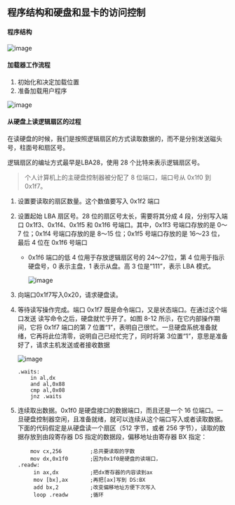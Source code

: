## 程序结构和硬盘和显卡的访问控制

#### 程序结构

![image](https://ws4.sinaimg.cn/large/005wgNfbgy1g0xw7m1jodj30ki09dgm7.jpg)



#### 加载器工作流程

1. 初始化和决定加载位置
2. 准备加载用户程序

![image](https://ws1.sinaimg.cn/large/005wgNfbgy1g0xxuu0602j30al0ftt9d.jpg)



#### 从硬盘上读逻辑扇区的过程

在读硬盘的时候，我们是按照逻辑扇区的方式读取数据的，而不是分别发送磁头号，柱面号和扇区号。

逻辑扇区的编址方式最早是LBA28，使用 28 个比特来表示逻辑扇区号。

> 个人计算机上的主硬盘控制器被分配了 8 位端口，端口号从 0x1f0 到 0x1f7。

1. 设置要读取的扇区数量。这个数值要写入 0x1f2 端口

2. 设置起始 LBA 扇区号。28 位的扇区号太长，需要将其分成 4 段，分别写入端口 0x1f3、0x1f4、0x1f5 和 0x1f6 号端口。其中，0x1f3 号端口存放的是 0～7 位；0x1f4 号端口存放的是 8～15 位；0x1f5 号端口存放的是 16～23 位，最后 4 位在 0x1f6 号端口

    - 0x1f6 端口的低 4 位用于存放逻辑扇区号的 24～27位，第 4 位用于指示硬盘号，0 表示主盘，1 表示从盘。高 3 位是“111”，表示 LBA 模式。

        ![image](https://ws3.sinaimg.cn/large/005wgNfbgy1g0uhnkad27j30h708gglx.jpg)

3. 向端口0x1f7写入0x20，请求硬盘读。

4. 等待读写操作完成。端口 0x1f7 既是命令端口，又是状态端口。在通过这个端口发送
    读写命令之后，硬盘就忙乎开了。如图 8-12 所示，在它内部操作期间，它将 0x1f7 端口的第 7 位置“1”，表明自己很忙。一旦硬盘系统准备就绪，它再将此位清零，说明自己已经忙完了，同时将第 3位置“1”，意思是准备好了，请求主机发送或者接收数据

    ![image](https://wx2.sinaimg.cn/large/005wgNfbgy1g0uhqwyb95j30hv08tq3l.jpg)

    ```assembly
    .waits:
        in al,dx
        and al,0x88
        cmp al,0x08
        jnz .waits   
    ```

    

5. 连续取出数据。0x1f0 是硬盘接口的数据端口，而且还是一个 16 位端口。一旦硬盘控制器空闲，且准备就绪，就可以连续从这个端口写入或者读取数据。下面的代码假定是从硬盘读一个扇区（512 字节，或者 256 字节），读取的数据存放到由段寄存器 DS 指定的数据段，偏移地址由寄存器 BX 指定：

     ```assembly
         mov cx,256 		;总共要读取的字数
         mov dx,0x1f0		;因为0x1f0是硬盘的读端口，
     .readw:
          in ax,dx			;把dx寄存器的内容读到ax
          mov [bx],ax		;再把[ax]写到 DS:BX
          add bx,2			;改变偏移地址方便下次写入
          loop .readw		;循环
     ```

     